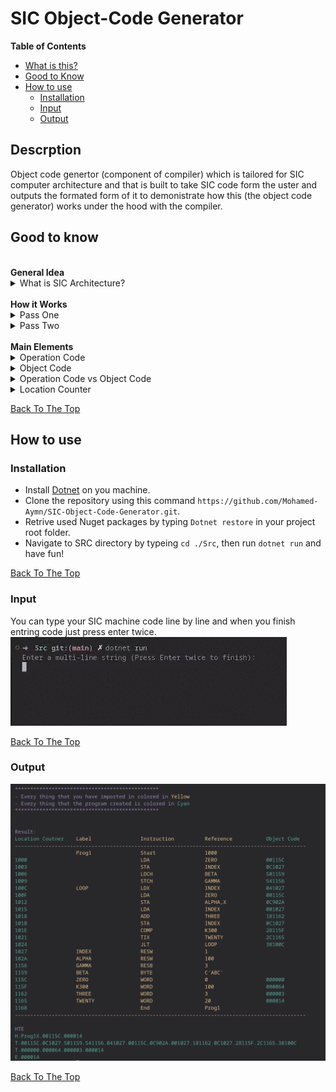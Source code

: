 # SIC Object-Code Generator 

<b>Table of Contents</b>

-   [What is this?](#descrption)
-   [Good to Know](#good-to-know)
-   [How to use](#how-to-use)
    -   [Installation](#installation)
    -   [Input](#input)
    -   [Output](#output)

## Descrption
Object code genertor (component of compiler) which is tailored for SIC computer architecture and that is built to take SIC code form the uster and outputs the formated form of it to demonistrate how this (the object code generator) works under the hood with the compiler. 

## Good to know

<br>
<b>General Idea</b>

<details>
  <summary>What is SIC Architecture?</summary>
Simplified Instructional Computer (SIC) is a hypothetical computer that has hardware features that are often found in real machines. There are two versions of this machine: 

<ol>
<li>SIC standard Model</li>
<li>SIC/XE(extra equipment or expensive)</li>
</ol>
The Simplified Instructional Computer (SIC) architecture was primarily designed for educational purposes and is not used in contemporary mainstream computer systems. Today's computers generally employ more advanced and complex architectures, such as the x86 architecture for many personal computers (including those running Windows and Linux) and ARM architecture commonly found in mobile devices. These architectures are designed to meet the demands of modern computing, including multitasking, advanced graphics processing, and diverse application requirements.
</details>

<br>
<b>How it Works</b>

<details>
  <summary>Pass One</summary>
  "pass one" typically refers to the first pass of a two-pass assembler. An assembler is a program that translates assembly language code into machine code or an intermediate code. The two-pass assembly process is a common approach used to handle forward references in assembly language programs.

Here's a brief overview of the two-pass assembly process:
  <ol>
  <li>
    Symbol Table Creation: The assembler scans the entire source code to identify and record the symbols (labels, variables, etc.) used in the program. It assigns addresses to each symbol and records information about the length of instructions and data areas.
</li>

<li>
Generate Intermediate Code: As the assembler reads the source code, it generates an intermediate code that represents the operations and addresses specified in the program.
</li>
</ol>
</details>

<details>
  <summary>Pass Two</summary>
Generate Machine Code: Using the information gathered in the first pass, the assembler generates the actual machine code instructions for the program.
Resolve Addresses: Addresses and references to symbols that were assigned during the first pass are resolved, and the final machine code is produced.
</details>

<br>
<b>Main Elements</b>


<details>
  <summary>Operation Code</summary>
is a code that specifies the operation to be performed by the computer's central processing unit (CPU). It is part of the machine language instruction format. The opcode indicates the specific operation or instruction that the CPU should execute, such as an arithmetic operation, data movement, or control flow operation.
<br>
<b>Example:</b> is a code that specifies the operation to be performed by the computer's central processing unit (CPU). It is part of the machine language instruction format. The opcode indicates the specific operation or instruction that the CPU should execute, such as an arithmetic operation, data movement, or control flow operation.
</details>


<details>
  <summary>Object Code</summary>
The object code consists of a sequence of binary instructions that represent the operations specified in the original program. Each instruction corresponds to a specific operation code (opcode) and may include operand addresses or other necessary information. The object code is typically in a format that the computer's central processing unit (CPU) can directly execute.
</details>


<details>
  <summary>Operation Code vs Object Code</summary>
  Operation code is the source code for collection of instructions written using a programming language, while the object code is an output of the source code after going through a compiler.
</details>




<details>
  <summary>Location Counter</summary>
 The location counter is a program counter specifically used by the assembler to keep track of the memory addresses assigned to the instructions and data in the program.

Here's how the location counter works in the context of SIC:

<ol>
<li>
Initialization: The location counter is initialized to the starting address of the program.

</li>
<li>
Incrementing: As the assembler processes each instruction or data statement in the assembly language program, the location counter is incremented to the next memory address.
</li>
<li>
Assignment of Addresses: The assembler uses the location counter to assign memory addresses to labels, instructions, and data. For example, when a label is encountered, the assembler assigns the current value of the location counter to that label, associating it with a specific memory address.

</li>
<li>
Forward References: The location counter is crucial for handling forward references. It allows the assembler to allocate addresses to labels even if they are defined later in the program. During the first pass of a two-pass assembly process, the location counter is used to gather information about the symbols and their addresses.
</li>
<li>
Final Addresses: By the end of the assembly process, the location counter reflects the final memory address where the program will be loaded into memory for execution.
</li>
</ol>
</details>

[Back To The Top](#sic-object-code-generator)



## How to use
### Installation
- Install [Dotnet](https://dotnet.microsoft.com/en-us/download)
 on you machine.
- Clone the repository using this command `https://github.com/Mohamed-Aymn/SIC-Object-Code-Generator.git`.
- Retrive used Nuget packages by typing `Dotnet restore` in your project root folder.
- Navigate to SRC directory by typeing `cd ./Src`, then run `dotnet run` and have fun!

[Back To The Top](#sic-object-code-generator)
### Input
You can type your SIC machine code line by line and when you finish entring code just press enter twice.
![alt Input](./Docs/Input.gif)

[Back To The Top](#sic-object-code-generator)

### Output 
![alt Output](./Docs/Output.png)

[Back To The Top](#sic-object-code-generator)